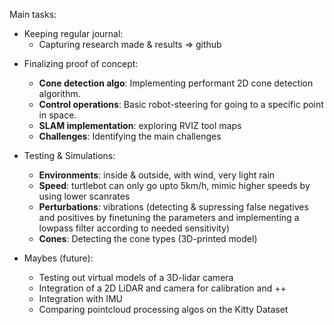 
Main tasks:

* Keeping regular journal:
	* Capturing research made & results => github

 - Finalizing proof of concept:
	 - **Cone detection algo**: Implementing performant 2D cone detection algorithm.
	 - **Control operations**: Basic robot-steering for going to a specific point in space.
	 - **SLAM implementation**: exploring RVIZ tool maps
	 - **Challenges**: Identifying the main challenges
 
 - Testing & Simulations:
	 - **Environments**: inside & outside, with wind, very light rain
	 - **Speed**: turtlebot can only go upto 5km/h, mimic higher speeds by using lower scanrates
	 - **Perturbations**: vibrations (detecting & supressing false negatives and positives by finetuning the parameters and implementing a lowpass filter according to needed sensitivity)
	 - **Cones**: Detecting the cone types (3D-printed model)

- Maybes (future):
	- Testing out virtual models of a 3D-lidar camera
	- Integration of a 2D LiDAR and camera for calibration and ++ 
	- Integration with IMU
	- Comparing pointcloud processing algos on the Kitty Dataset 